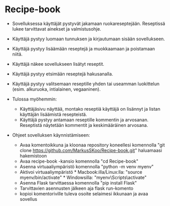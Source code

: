 # Recipe-book

*  Sovelluksessa käyttäjät pystyvät jakamaan ruokareseptejään. Reseptissä lukee tarvittavat ainekset ja valmistusohje.
*  Käyttäjä pystyy luomaan tunnuksen ja kirjautumaan sisään sovellukseen.
*  Käyttäjä pystyy lisäämään reseptejä ja muokkaamaan ja poistamaan niitä.
*  Käyttäjä näkee sovellukseen lisätyt reseptit.
*  Käyttäjä pystyy etsimään reseptejä hakusanalla.
*  Käyttäjä pystyy valitsemaan reseptille yhden tai useamman luokittelun (esim. alkuruoka, intialainen, vegaaninen).
*  Tulossa myöhemmin:
      *  Käyttäjäsivu näyttää, montako reseptiä käyttäjä on lisännyt ja listan käyttäjän lisäämistä resepteistä.
      *  Käyttäjä pystyy antamaan reseptille kommentin ja arvosanan. Reseptistä näytetään kommentit ja keskimääräinen arvosana.
 
* Ohjeet sovelluksen käynnistämiseen:
     * Avaa komentoikkuna ja kloonaa repository koneellesi komennolla "git clone https://github.com/MarkusSKoo/Recipe-book.git" haluamaasi hakemistoon
     * Avaa recipe-book -kansio komennolla "cd Recipe-book"
     * Asenna virtuaaliympäristö komennolla "python -m venv myenv"
     * Aktivoi virtuaaliympäristö
            * Macbook:illa/Linux:lla: "source myenv/bin/activate"
            * Windowsilla: "myenv\Scripts\activate"
     * Asenna Flask tarvittaessa komennolla "pip install Flask"
     * Tarvittavien asennusten jälkeen aja flask run-komento
     * kopioi komentoriville tuleva osoite selaimesi ikkunaan ja avaa sovellus

